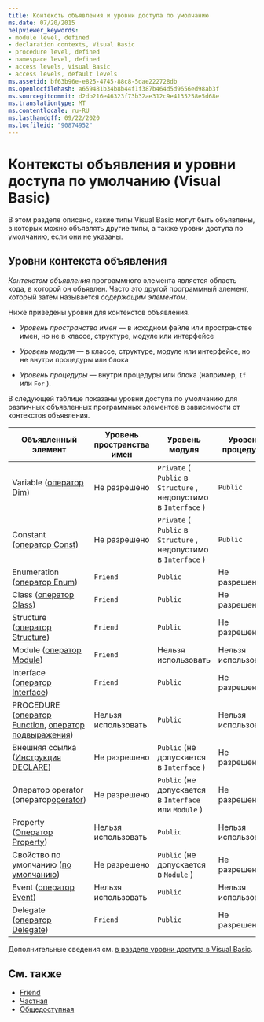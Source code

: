 ```yaml
---
title: Контексты объявления и уровни доступа по умолчанию
ms.date: 07/20/2015
helpviewer_keywords:
- module level, defined
- declaration contexts, Visual Basic
- procedure level, defined
- namespace level, defined
- access levels, Visual Basic
- access levels, default levels
ms.assetid: bf63b96e-e825-4745-88c8-5dae222728db
ms.openlocfilehash: a659481b34b8b44f1f387b464d5d9656ed98ab3f
ms.sourcegitcommit: d2db216e46323f73b32ae312c9e4135258e5d68e
ms.translationtype: MT
ms.contentlocale: ru-RU
ms.lasthandoff: 09/22/2020
ms.locfileid: "90874952"
---
```

# <a name="declaration-contexts-and-default-access-levels-visual-basic"></a>Контексты объявления и уровни доступа по умолчанию (Visual Basic)

В этом разделе описано, какие типы Visual Basic могут быть объявлены, в которых можно объявлять другие типы, а также уровни доступа по умолчанию, если они не указаны.  
  
## <a name="declaration-context-levels"></a>Уровни контекста объявления  

 *Контекстом объявления* программного элемента является область кода, в которой он объявлен. Часто это другой программный элемент, который затем называется *содержащим элементом*.  
  
 Ниже приведены уровни для контекстов объявления.  
  
- *Уровень пространства имен* — в исходном файле или пространстве имен, но не в классе, структуре, модуле или интерфейсе  
  
- *Уровень модуля* — в классе, структуре, модуле или интерфейсе, но не внутри процедуры или блока  
  
- *Уровень процедуры* — внутри процедуры или блока (например, `If` или `For` ).  
  
 В следующей таблице показаны уровни доступа по умолчанию для различных объявленных программных элементов в зависимости от контекстов объявления.  
  
|Объявленный элемент|Уровень пространства имен|Уровень модуля|Уровень процедуры|  
|----------------------|---------------------|------------------|---------------------|  
|Variable ([оператор Dim](dim-statement.md))|Не разрешено|`Private` ( `Public` в `Structure` , недопустимо в `Interface` )|`Public`|  
|Constant ([оператор Const](const-statement.md))|Не разрешено|`Private` ( `Public` в `Structure` , недопустимо в `Interface` )|`Public`|  
|Enumeration ([оператор Enum](enum-statement.md))|`Friend`|`Public`|Не разрешено|  
|Class ([оператор Class](class-statement.md))|`Friend`|`Public`|Не разрешено|  
|Structure ([оператор Structure](structure-statement.md))|`Friend`|`Public`|Не разрешено|  
|Module ([оператор Module](module-statement.md))|`Friend`|Нельзя использовать|Нельзя использовать|  
|Interface ([оператор Interface](interface-statement.md))|`Friend`|`Public`|Не разрешено|  
|PROCEDURE ([оператор Function](function-statement.md), [оператор подвыражения](sub-statement.md))|Нельзя использовать|`Public`|Нельзя использовать|  
|Внешняя ссылка ([Инструкция DECLARE](declare-statement.md))|Не разрешено|`Public` (не допускается в `Interface` )|Не разрешено|  
|Оператор operator (оператор[operator](operator-statement.md))|Не разрешено|`Public` (не допускается в `Interface` или `Module` )|Не разрешено|  
|Property ([Оператор Property](property-statement.md))|Нельзя использовать|`Public`|Нельзя использовать|  
|Свойство по умолчанию ([по умолчанию](../modifiers/default.md))|Не разрешено|`Public` (не допускается в `Module` )|Не разрешено|  
|Event ([оператор Event](event-statement.md))|Нельзя использовать|`Public`|Нельзя использовать|  
|Delegate ([оператор Delegate](delegate-statement.md))|`Friend`|`Public`|Не разрешено|  
  
 Дополнительные сведения см. [в разделе уровни доступа в Visual Basic](../../programming-guide/language-features/declared-elements/access-levels.md).  
  
## <a name="see-also"></a>См. также

- [Friend](../modifiers/friend.md)
- [Частная](../modifiers/private.md)
- [Общедоступная](../modifiers/public.md)
